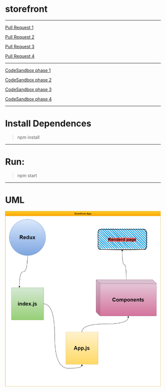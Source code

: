 # storefront

---
[Pull Request 1](https://github.com/ibrahemomari/storefront/pull/2)

[Pull Request 2](https://github.com/ibrahemomari/storefront/pull/3)

[Pull Request 3](https://github.com/ibrahemomari/storefront/pull/4)

[Pull Request 4](https://github.com/ibrahemomari/storefront/pull/5)


---

[CodeSandbox phase 1](https://c8yfx.csb.app/)

[CodeSandbox phase 2](https://ysd6w.csb.app/)

[CodeSandbox phase 3](https://b0ugx.csb.app/)

[CodeSandbox phase 4](https://47132.csb.app/)


---

Install Dependences
===
>npm install

---
Run:
===
>npm start
---
UML
==





![](src/Images/UML.png)
